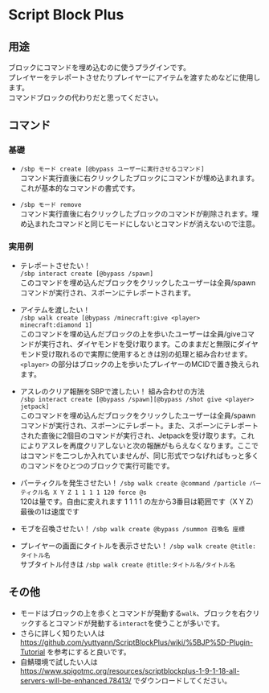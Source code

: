 # Script Block Plus

## 用途
ブロックにコマンドを埋め込むのに使うプラグインです。  
プレイヤーをテレポートさせたりプレイヤーにアイテムを渡すためなどに使用します。  
コマンドブロックの代わりだと思ってください。  

## コマンド
### 基礎
- ``/sbp モード create [@bypass ユーザーに実行させるコマンド]``  
コマンド実行直後に右クリックしたブロックにコマンドが埋め込まれます。  
これが基本的なコマンドの書式です。

- ``/sbp モード remove``  
コマンド実行直後に右クリックしたブロックのコマンドが削除されます。埋め込まれたコマンドと同じモードにしないとコマンドが消えないので注意。


### 実用例
- テレポートさせたい！  
``/sbp interact create [@bypass /spawn]``  
このコマンドを埋め込んだブロックをクリックしたユーザーは全員/spawnコマンドが実行され、スポーンにテレポートされます。
- アイテムを渡したい！  
``/sbp walk create [@bypass /minecraft:give <player> minecraft:diamond 1]``  
このコマンドを埋め込んだブロックの上を歩いたユーザーは全員/giveコマンドが実行され、ダイヤモンドを受け取ります。このままだと無限にダイヤモンド受け取れるので実際に使用するときは別の処理と組み合わせます。``<player>`` の部分はブロックの上を歩いたプレイヤーのMCIDで置き換えられます。
- アスレのクリア報酬をSBPで渡したい！  組み合わせの方法  
``/sbp interact create [@bypass /spawn][@bypass /shot give <player> jetpack]``  
このコマンドを埋め込んだブロックをクリックしたユーザーは全員/spawnコマンドが実行され、スポーンにテレポート。また、スポーンにテレポートされた直後に2個目のコマンドが実行され、Jetpackを受け取ります。これによりアスレを再度クリアしないと次の報酬がもらえなくなります。ここではコマンドを二つしか入れていませんが、同じ形式でつなげればもっと多くのコマンドをひとつのブロックで実行可能です。

- パーティクルを発生させたい！
``/sbp walk create @command /particle パーティクル名 X Y Z 1 1 1 1 120 force @s``  
120は量です。自由に変えれます
1 1 1 1 の左から3番目は範囲です（X Y Z）最後の1は速度です

- モブを召喚させたい！
``/sbp walk create @bypass /summon 召喚名 座標 ``

- プレイヤーの画面にタイトルを表示させたい！
``/sbp walk create @title:タイトル名``  
サブタイトル付きは
``/sbp walk create @title:タイトル名/タイトル名``

## その他
- モードはブロックの上を歩くとコマンドが発動する``walk``、ブロックを右クリックするとコマンドが発動する``interact``を使うことが多いです。
- さらに詳しく知りたい人は https://github.com/yuttyann/ScriptBlockPlus/wiki/%5BJP%5D-Plugin-Tutorial を参考にすると良いです。
- 自鯖環境で試したい人は https://www.spigotmc.org/resources/scriptblockplus-1-9-1-18-all-servers-will-be-enhanced.78413/ でダウンロードしてください。